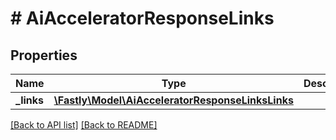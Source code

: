 # # AiAcceleratorResponseLinks

## Properties

Name | Type | Description | Notes
------------ | ------------- | ------------- | -------------
**_links** | [**\Fastly\Model\AiAcceleratorResponseLinksLinks**](AiAcceleratorResponseLinksLinks.md) |  | [optional] 


[[Back to API list]](../../README.md#endpoints) [[Back to README]](../../README.md)
